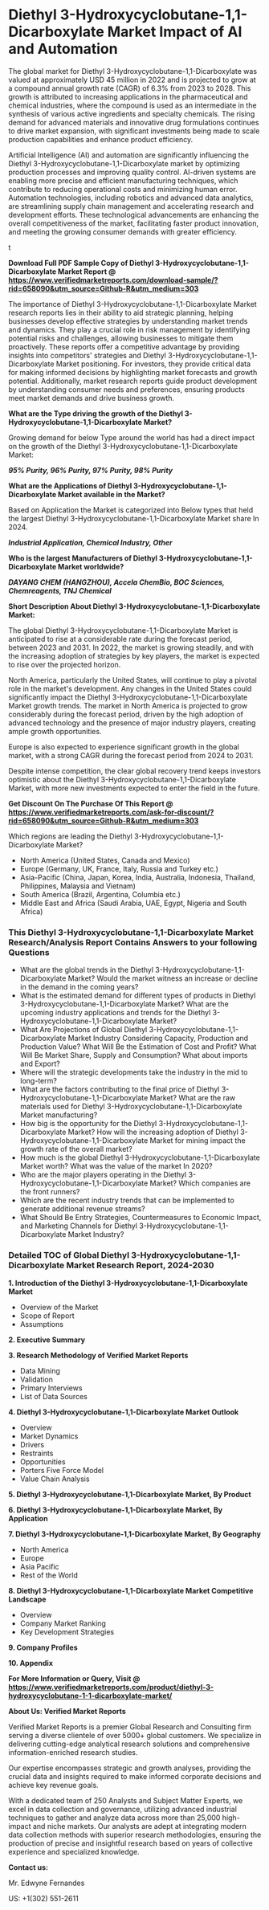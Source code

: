 <meta name="title" content="Global Diethyl 3-Hydroxycyclobutane-1,1-Dicarboxylate Market Impact of AI and Automation"><meta name="description" content="The global market for Diethyl 3-Hydroxycyclobutane-1,1-Dicarboxylate was valued at approximately USD 45 million in 2022 and is projected to grow at a compound annual g"><meta name="title" content="Diethyl 3-Hydroxycyclobutane-1,1-Dicarboxylate Market Size, Share, Scope, Trends, Growth, Opportunities, Analysis, Forecast"><h1>Diethyl 3-Hydroxycyclobutane-1,1-Dicarboxylate Market Impact of AI and Automation</h1><p>The global market for Diethyl 3-Hydroxycyclobutane-1,1-Dicarboxylate was valued at approximately USD 45 million in 2022 and is projected to grow at a compound annual growth rate (CAGR) of 6.3% from 2023 to 2028. This growth is attributed to increasing applications in the pharmaceutical and chemical industries, where the compound is used as an intermediate in the synthesis of various active ingredients and specialty chemicals. The rising demand for advanced materials and innovative drug formulations continues to drive market expansion, with significant investments being made to scale production capabilities and enhance product efficiency.</p><p>Artificial Intelligence (AI) and automation are significantly influencing the Diethyl 3-Hydroxycyclobutane-1,1-Dicarboxylate market by optimizing production processes and improving quality control. AI-driven systems are enabling more precise and efficient manufacturing techniques, which contribute to reducing operational costs and minimizing human error. Automation technologies, including robotics and advanced data analytics, are streamlining supply chain management and accelerating research and development efforts. These technological advancements are enhancing the overall competitiveness of the market, facilitating faster product innovation, and meeting the growing consumer demands with greater efficiency.</p>t</p><p id="" class=""><strong>Download Full PDF Sample Copy of Diethyl 3-Hydroxycyclobutane-1,1-Dicarboxylate Market Report @ <a href="https://www.verifiedmarketreports.com/download-sample/?rid=658090&utm_source=Github-R&utm_medium=303" target="_blank">https://www.verifiedmarketreports.com/download-sample/?rid=658090&utm_source=Github-R&utm_medium=303</a></strong></p><p>The importance of&nbsp;Diethyl 3-Hydroxycyclobutane-1,1-Dicarboxylate Market research reports lies in their ability to aid strategic planning, helping businesses develop effective strategies by understanding market trends and dynamics. They play a crucial role in risk management by identifying potential risks and challenges, allowing businesses to mitigate them proactively. These reports offer a competitive advantage by providing insights into competitors' strategies and Diethyl 3-Hydroxycyclobutane-1,1-Dicarboxylate Market positioning. For investors, they provide critical data for making informed decisions by highlighting market forecasts and growth potential. Additionally, market research reports guide product development by understanding consumer needs and preferences, ensuring products meet market demands and drive business growth.</p><p><strong>What are the&nbsp;Type driving the growth of the Diethyl 3-Hydroxycyclobutane-1,1-Dicarboxylate Market?</strong></p><p id="" class="">Growing demand for below Type around the world has had a direct impact on the growth of the Diethyl 3-Hydroxycyclobutane-1,1-Dicarboxylate Market:</p><em><strong>95% Purity, 96% Purity, 97% Purity, 98% Purity</strong></em></p><strong>What are the&nbsp;Applications&nbsp;of Diethyl 3-Hydroxycyclobutane-1,1-Dicarboxylate Market available in the Market?</strong></p><p id="" class="">Based on Application the Market is categorized into Below types that held the largest Diethyl 3-Hydroxycyclobutane-1,1-Dicarboxylate Market share In 2024.</p><em><strong>Industrial Application, Chemical Industry, Other</strong></em></p><strong>Who is the largest Manufacturers of Diethyl 3-Hydroxycyclobutane-1,1-Dicarboxylate Market worldwide?</strong></p><p><em><strong>DAYANG CHEM (HANGZHOU), Accela ChemBio, BOC Sciences, Chemreagents, TNJ Chemical</strong></em></p><p id="" class=""><strong>Short Description About Diethyl 3-Hydroxycyclobutane-1,1-Dicarboxylate Market:</strong></p><p>The global Diethyl 3-Hydroxycyclobutane-1,1-Dicarboxylate Market is anticipated to rise at a considerable rate during the forecast period, between 2023 and 2031. In 2022, the market is growing steadily, and with the increasing adoption of strategies by key players, the market is expected to rise over the projected horizon.</p><p>North America, particularly the United States, will continue to play a pivotal role in the market's development. Any changes in the United States could significantly impact the Diethyl 3-Hydroxycyclobutane-1,1-Dicarboxylate Market growth trends. The market in North America is projected to grow considerably during the forecast period, driven by the high adoption of advanced technology and the presence of major industry players, creating ample growth opportunities.</p><p>Europe is also expected to experience significant growth in the global market, with a strong CAGR during the forecast period from 2024 to 2031.</p><p>Despite intense competition, the clear global recovery trend keeps investors optimistic about the Diethyl 3-Hydroxycyclobutane-1,1-Dicarboxylate Market, with more new investments expected to enter the field in the future.</p><p id="" class=""><strong>Get Discount On The Purchase Of This Report @ <a href="https://www.verifiedmarketreports.com/ask-for-discount/?rid=658090&utm_source=Github-R&utm_medium=303" target="_blank">https://www.verifiedmarketreports.com/ask-for-discount/?rid=658090&utm_source=Github-R&utm_medium=303</a></strong></p>Which regions are leading the Diethyl 3-Hydroxycyclobutane-1,1-Dicarboxylate Market?</p><ul><li>North America (United States, Canada and Mexico)</li><li>Europe (Germany, UK, France, Italy, Russia and Turkey etc.)</li><li>Asia-Pacific (China, Japan, Korea, India, Australia, Indonesia, Thailand, Philippines, Malaysia and Vietnam)</li><li>South America (Brazil, Argentina, Columbia etc.)</li><li>Middle East and Africa (Saudi Arabia, UAE, Egypt, Nigeria and South Africa)</li></ul><h3 id="" class="">This Diethyl 3-Hydroxycyclobutane-1,1-Dicarboxylate Market Research/Analysis Report Contains Answers to your following Questions</h3><ul><li>What are the global trends in the Diethyl 3-Hydroxycyclobutane-1,1-Dicarboxylate Market? Would the market witness an increase or decline in the demand in the coming years?</li><li>What is the estimated demand for different types of products in Diethyl 3-Hydroxycyclobutane-1,1-Dicarboxylate Market? What are the upcoming industry applications and trends for the Diethyl 3-Hydroxycyclobutane-1,1-Dicarboxylate Market?</li><li>What Are Projections of Global Diethyl 3-Hydroxycyclobutane-1,1-Dicarboxylate Market Industry Considering Capacity, Production and Production Value? What Will Be the Estimation of Cost and Profit? What Will Be Market Share, Supply and Consumption? What about imports and Export?</li><li>Where will the strategic developments take the industry in the mid to long-term?</li><li>What are the factors contributing to the final price of Diethyl 3-Hydroxycyclobutane-1,1-Dicarboxylate Market? What are the raw materials used for Diethyl 3-Hydroxycyclobutane-1,1-Dicarboxylate Market manufacturing?</li><li>How big is the opportunity for the Diethyl 3-Hydroxycyclobutane-1,1-Dicarboxylate Market? How will the increasing adoption of Diethyl 3-Hydroxycyclobutane-1,1-Dicarboxylate Market for mining impact the growth rate of the overall market?</li><li>How much is the global Diethyl 3-Hydroxycyclobutane-1,1-Dicarboxylate Market worth? What was the value of the market In 2020?</li><li>Who are the major players operating in the Diethyl 3-Hydroxycyclobutane-1,1-Dicarboxylate Market? Which companies are the front runners?</li><li>Which are the recent industry trends that can be implemented to generate additional revenue streams?</li><li>What Should Be Entry Strategies, Countermeasures to Economic Impact, and Marketing Channels for Diethyl 3-Hydroxycyclobutane-1,1-Dicarboxylate Market Industry?</li></ul><h3 id="" class="">Detailed TOC of Global Diethyl 3-Hydroxycyclobutane-1,1-Dicarboxylate Market Research Report, 2024-2030</h3><p id="" class=""><strong>1. Introduction of the Diethyl 3-Hydroxycyclobutane-1,1-Dicarboxylate Market</strong></p><ul><li>Overview of the Market</li><li>Scope of Report</li><li>Assumptions</li></ul><p id="" class=""><strong>2. Executive Summary</strong></p><p id="" class=""><strong>3. Research Methodology of Verified Market Reports</strong></p><ul><li>Data Mining</li><li>Validation</li><li>Primary Interviews</li><li>List of Data Sources</li></ul><p id="" class=""><strong>4. Diethyl 3-Hydroxycyclobutane-1,1-Dicarboxylate Market Outlook</strong></p><ul><li>Overview</li><li>Market Dynamics</li><li>Drivers</li><li>Restraints</li><li>Opportunities</li><li>Porters Five Force Model</li><li>Value Chain Analysis</li></ul><p id="" class=""><strong>5. Diethyl 3-Hydroxycyclobutane-1,1-Dicarboxylate Market, By Product</strong></p><p id="" class=""><strong>6. Diethyl 3-Hydroxycyclobutane-1,1-Dicarboxylate Market, By Application</strong></p><p id="" class=""><strong>7. Diethyl 3-Hydroxycyclobutane-1,1-Dicarboxylate Market, By Geography</strong></p><ul><li>North America</li><li>Europe</li><li>Asia Pacific</li><li>Rest of the World</li></ul><p id="" class=""><strong>8. Diethyl 3-Hydroxycyclobutane-1,1-Dicarboxylate Market Competitive Landscape</strong></p><ul><li>Overview</li><li>Company Market Ranking</li><li>Key Development Strategies</li></ul><p id="" class=""><strong>9. Company Profiles</strong></p><p id="" class=""><strong>10. Appendix</strong></p><p id="" class=""><strong>For More Information or Query, Visit @ <a href="https://www.verifiedmarketreports.com/product/diethyl-3-hydroxycyclobutane-1-1-dicarboxylate-market/" target="_blank">https://www.verifiedmarketreports.com/product/diethyl-3-hydroxycyclobutane-1-1-dicarboxylate-market/</a></strong></p><p id="" class=""><strong>About Us: Verified Market Reports</strong></p><p id="" class="">Verified Market Reports is a premier Global Research and Consulting firm serving a diverse clientele of over 5000+ global customers. We specialize in delivering cutting-edge analytical research solutions and comprehensive information-enriched research studies.</p><p id="" class="">Our expertise encompasses strategic and growth analyses, providing the crucial data and insights required to make informed corporate decisions and achieve key revenue goals.</p><p id="" class="">With a dedicated team of 250 Analysts and Subject Matter Experts, we excel in data collection and governance, utilizing advanced industrial techniques to gather and analyze data across more than 25,000 high-impact and niche markets. Our analysts are adept at integrating modern data collection methods with superior research methodologies, ensuring the production of precise and insightful research based on years of collective experience and specialized knowledge.</p><p id="" class=""><strong>Contact us:</strong></p><p id="" class="">Mr. Edwyne Fernandes</p><p id="" class="">US: +1(302) 551-2611</p>